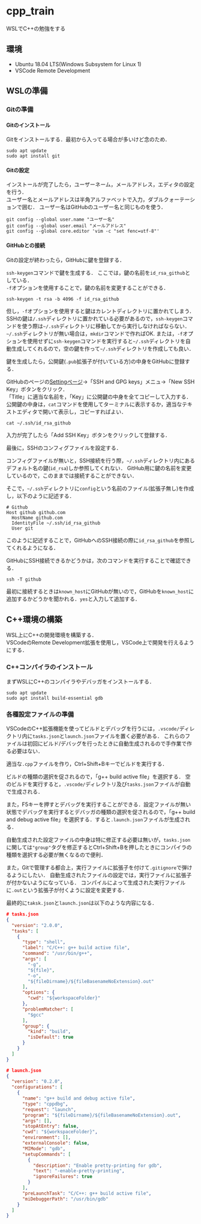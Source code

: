 # cpp_train

WSLでC++の勉強をする

## 環境

- Ubuntu 18.04 LTS(Windows Subsystem for Linux 1)
- VSCode Remote Development

## WSLの準備

### Gitの準備

#### Gitのインストール

Gitをインストールする．最初から入ってる場合が多いけど念のため．

```console
sudo apt update
sudo apt install git
```

#### Gitの設定

インストールが完了したら，ユーザーネーム，メールアドレス，エディタの設定を行う．  
ユーザー名とメールアドレスは半角アルファベットで入力，ダブルクォーテーションで囲む．
ユーザー名はGitHubのユーザー名と同じものを使う．

```console
git config --global user.name "ユーザー名"
git config --global user.email "メールアドレス"
git config --global core.editor 'vim -c "set fenc=utf-8"'
```

#### GitHubとの接続

Gitの設定が終わったら，GitHubに鍵を登録する．

`ssh-keygen`コマンドで鍵を生成する．
ここでは，鍵の名前を`id_rsa_github`としている．  
`-f`オプションを使用することで，鍵の名前を変更することができる．

```console
ssh-keygen -t rsa -b 4096 -f id_rsa_github
```

但し，`-f`オプションを使用すると鍵はカレントディレクトリに置かれてしまう．
SSHの鍵は`/.ssh`ディレクトリに置かれている必要があるので，`ssh-keygen`コマンドを使う際は`~/.ssh`ディレクトリに移動してから実行しなければならない．
`~/.ssh`ディレクトリが無い場合は，`mkdir`コマンドで作ればOK.
または，`-f`オプションを使用せずに`ssh-keygen`コマンドを実行すると`~/.ssh`ディレクトリを自動生成してくれるので，空の鍵を作って`~/.ssh`ディレクトリを作成しても良い．

鍵を生成したら，公開鍵(`.pub`拡張子が付いている方)の中身をGitHubに登録する．

GitHubのページの[Settingページ](https://github.com/settings/profile)->「SSH and GPG keys」メニュ->「New SSH Key」ボタンをクリック．  
「Title」に適当な名前を，「Key」に公開鍵の中身を全てコピーして入力する．
公開鍵の中身は，`cat`コマンドを使用してターミナルに表示するか，適当なテキストエディタで開いて表示し，コピーすればよい．

```console
cat ~/.ssh/id_rsa_github
```

入力が完了したら「Add SSH Key」ボタンをクリックして登録する．

最後に，SSHのコンフィグファイルを設定する．

コンフィグファイルが無いと，SSH接続を行う際，`~/.ssh`ディレクトリ内にあるデフォルト名の鍵(`id_rsa`)しか参照してくれない．
GitHub用に鍵の名前を変更しているので，このままでは接続することができない．

そこで，`~/.ssh`ディレクトリに`config`という名前のファイル(拡張子無し)を作成し，以下のように記述する．

```generic
# Github
Host github github.com
  HostName github.com
  IdentityFile ~/.ssh/id_rsa_github
  User git
```

このように記述することで，GitHubへのSSH接続の際に`id_rsa_github`を参照してくれるようになる．

GitHubにSSH接続できるかどうかは，次のコマンドを実行することで確認できる．

```console
ssh -T github
```

最初に接続するときは`known_host`にGitHubが無いので，GitHubを`known_host`に追加するかどうかを聞かれる．`yes`と入力して追加する．

## C++環境の構築

WSL上にC++の開発環境を構築する．  
VSCodeのRemote Development拡張を使用し，VSCode上で開発を行えるようにする．

### C++コンパイラのインストール

まずWSLにC++のコンパイラやデバッガをインストールする．

```console
sudo apt update
sudo apt install build-essential gdb
```

### 各種設定ファイルの準備

VSCodeのC++拡張機能を使ってビルドとデバッグを行うには，`.vscode/`ディレクトリ内に`tasks.json`と`launch.json`ファイルを置く必要がある．
これらのファイルは初回にビルド/デバッグを行ったときに自動生成されるので手作業で作る必要はない．

適当な`.cpp`ファイルを作り，Ctrl+Shift+Bキーでビルドを実行する．

ビルドの種類の選択を促されるので，「g++ build active file」を選択する．
空のビルドを実行すると，`.vscode/`ディレクトリ及び`tasks.json`ファイルが自動で生成される．

また，F5キーを押すとデバッグを実行することができる．設定ファイルが無い状態でデバッグを実行するとデバッガの種類の選択を促されるので，「g++ build and debug active file」を選択する．すると`.launch.json`ファイルが生成される．

自動生成された設定ファイルの中身は特に修正する必要は無いが，`tasks.json`に関しては`"group"`タグを修正するとCtrl+Shift+Bを押したときにコンパイラの種類を選択する必要が無くなるので便利．

また，Gitで管理する都合上，実行ファイルに拡張子を付けて`.gitignore`で弾けるようにしたい．
自動生成されたファイルの設定では，実行ファイルに拡張子が付かないようになっている．
コンパイルによって生成された実行ファイルに`.out`という拡張子が付くように設定を変更する．

最終的に`taksk.json`と`launch.json`は以下のような内容になる．

```json
# tasks.json
{
  "version": "2.0.0",
  "tasks": [
    {
      "type": "shell",
      "label": "C/C++: g++ build active file",
      "command": "/usr/bin/g++",
      "args": [
        "-g",
        "${file}",
        "-o",
        "${fileDirname}/${fileBasenameNoExtension}.out"
      ],
      "options": {
        "cwd": "${workspaceFolder}"
      },
      "problemMatcher": [
        "$gcc"
      ],
      "group": {
        "kind": "build",
        "isDefault": true
      }
    }
  ]
}
```

```json
# launch.json
{
  "version": "0.2.0",
  "configurations": [
    {
      "name": "g++ build and debug active file",
      "type": "cppdbg",
      "request": "launch",
      "program": "${fileDirname}/${fileBasenameNoExtension}.out",
      "args": [],
      "stopAtEntry": false,
      "cwd": "${workspaceFolder}",
      "environment": [],
      "externalConsole": false,
      "MIMode": "gdb",
      "setupCommands": [
        {
          "description": "Enable pretty-printing for gdb",
          "text": "-enable-pretty-printing",
          "ignoreFailures": true
        }
      ],
      "preLaunchTask": "C/C++: g++ build active file",
      "miDebuggerPath": "/usr/bin/gdb"
    }
  ]
}
```
